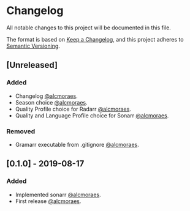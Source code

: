 # Changelog
All notable changes to this project will be documented in this file.

The format is based on [Keep a Changelog](https://keepachangelog.com/en/1.0.0/),
and this project adheres to [Semantic Versioning](https://semver.org/spec/v2.0.0.html).

## [Unreleased]

### Added
- Changelog [@alcmoraes](https://github.com/alcmoraes).
- Season choice [@alcmoraes](https://github.com/alcmoraes).
- Quality Profile choice for Radarr [@alcmoraes](https://github.com/alcmoraes).
- Quality and Language Profile choice for Sonarr [@alcmoraes](https://github.com/alcmoraes).
### Removed
- Gramarr executable from .gitignore [@alcmoraes](https://github.com/alcmoraes).

## [0.1.0] - 2019-08-17
### Added
- Implemented sonarr [@alcmoraes](https://github.com/alcmoraes).
- First release [@alcmoraes](https://github.com/alcmoraes).